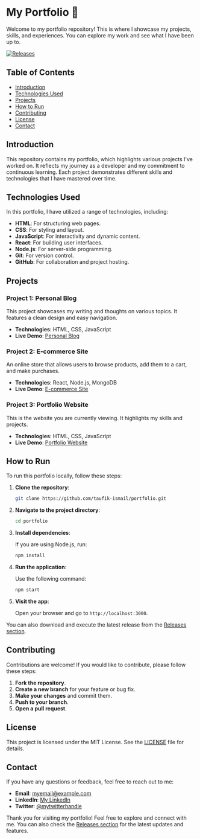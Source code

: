 # My Portfolio 🌟

Welcome to my portfolio repository! This is where I showcase my projects, skills, and experiences. You can explore my work and see what I have been up to.

[![Releases](https://img.shields.io/badge/Releases-v1.0.0-blue)](https://github.com/taufik-ismail/portfolio/releases)

## Table of Contents

- [Introduction](#introduction)
- [Technologies Used](#technologies-used)
- [Projects](#projects)
- [How to Run](#how-to-run)
- [Contributing](#contributing)
- [License](#license)
- [Contact](#contact)

## Introduction

This repository contains my portfolio, which highlights various projects I've worked on. It reflects my journey as a developer and my commitment to continuous learning. Each project demonstrates different skills and technologies that I have mastered over time.

## Technologies Used

In this portfolio, I have utilized a range of technologies, including:

- **HTML**: For structuring web pages.
- **CSS**: For styling and layout.
- **JavaScript**: For interactivity and dynamic content.
- **React**: For building user interfaces.
- **Node.js**: For server-side programming.
- **Git**: For version control.
- **GitHub**: For collaboration and project hosting.

## Projects

### Project 1: Personal Blog

This project showcases my writing and thoughts on various topics. It features a clean design and easy navigation.

- **Technologies**: HTML, CSS, JavaScript
- **Live Demo**: [Personal Blog](https://myblog.com)

### Project 2: E-commerce Site

An online store that allows users to browse products, add them to a cart, and make purchases.

- **Technologies**: React, Node.js, MongoDB
- **Live Demo**: [E-commerce Site](https://myecommerce.com)

### Project 3: Portfolio Website

This is the website you are currently viewing. It highlights my skills and projects.

- **Technologies**: HTML, CSS, JavaScript
- **Live Demo**: [Portfolio Website](https://myportfolio.com)

## How to Run

To run this portfolio locally, follow these steps:

1. **Clone the repository**:

   ```bash
   git clone https://github.com/taufik-ismail/portfolio.git
   ```

2. **Navigate to the project directory**:

   ```bash
   cd portfolio
   ```

3. **Install dependencies**:

   If you are using Node.js, run:

   ```bash
   npm install
   ```

4. **Run the application**:

   Use the following command:

   ```bash
   npm start
   ```

5. **Visit the app**:

   Open your browser and go to `http://localhost:3000`.

You can also download and execute the latest release from the [Releases section](https://github.com/taufik-ismail/portfolio/releases).

## Contributing

Contributions are welcome! If you would like to contribute, please follow these steps:

1. **Fork the repository**.
2. **Create a new branch** for your feature or bug fix.
3. **Make your changes** and commit them.
4. **Push to your branch**.
5. **Open a pull request**.

## License

This project is licensed under the MIT License. See the [LICENSE](LICENSE) file for details.

## Contact

If you have any questions or feedback, feel free to reach out to me:

- **Email**: myemail@example.com
- **LinkedIn**: [My LinkedIn](https://www.linkedin.com/in/myprofile)
- **Twitter**: [@mytwitterhandle](https://twitter.com/mytwitterhandle)

Thank you for visiting my portfolio! Feel free to explore and connect with me. You can also check the [Releases section](https://github.com/taufik-ismail/portfolio/releases) for the latest updates and features.